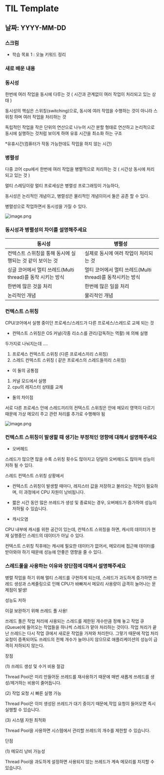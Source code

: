 # TIL Template

## 날짜: YYYY-MM-DD

### 스크럼
- 학습 목표 1 : 오늘 키워드 정리 


### 새로 배운 내용

### 동시성

한번에 여러 작업을 동시에 다루는 것 ( 시간과 관계없이 여러 작업이 처리되고 있는 상태 )

동시성의 핵심은 스위칭(switching)으로, 동시에 여러 작업을 수행하는 것이 아니라 스위칭 하며 여러 작업을 처리하는 것

독립적인 작업을 작은 단위의 연산으로 나누어 시간 분할 형태로 연산하고 논리적으로 동시에 실행하는 것처럼 보이게 하여 유휴 시간을 최소화 하는 구조

*유휴시간(컴퓨터가 작동 가능한데도 작업을 하지 않는 시간)



### 병렬성

다중 코어 cpu에서 한번에 여러 작업을 병렬적으로 처리하는 것 ( 시간상 동시에 처리 되고 있는 것 )

멀티 스레딩이랑 멀티 프로세싱은 병렬성 프로그래밍이 가능하다,

동시성은 논리적인 개념이고, 병렬성은 물리적인 개념이이서 둘은 공존 할 수 있다. 

병렬성으로 작업하면서 동시성을 가질 수  있다.

![image.png](attachment:37136128-74da-4adf-9443-ec4d4e8bc346:image.png)




### 동시성과 병렬성의 차이를 설명해주세요

| 동시성 | 병렬성 |
| --- | --- |
| 컨텍스트 스위칭을 통해 동시에 실행되는 것 같이 보이는 것 | 실제로 동시에 여러 작업이 처리되는 것 |
| 싱글 코어에서 멀티 쓰레드(Multi thread)를 동작 시키는 방식 | 멀티 코어에서 멀티 쓰레드(Multi thread)를 동작시키는 방식 |
| 한번에 많은 것을 처리 | 한번에 많은 일을 처리 |
| 논리적인 개념 | 물리적인 개념 |




### 컨텍스트 스위칭

CPU/코어에서 실행 중이던 프로세스/스레드가 다른 프로세스/스레드로 교체 되는 것

- 컨텍스트 스위칭은 OS 커널(각종 리소스를 관리/감독하는 역활) 에 의해 실행

두가지로 나눠지는데 …. 

1. 프로세스 컨텍스트 스위칭 (다른 프로세스끼리 스위칭)
2. 스레드 컨텍스트 스위칭 ( 같은 프로세스의 스레드들끼리 스위칭)

- 이 둘의 공통점
1. 커널 모드에서 실행 
2. cpu의 레지스터 상태를 교체

- 둘의 차이점

서로 다른 프로세스 안에 스레드끼리의 컨텍스트 스위칭은 안에 메모리 영역이 다르기 때문에 가상 메모리 주고 관련 처리를 추가로 수행해야 됨 

![image.png](attachment:4ed5a34c-202a-4e08-aef1-c10416e315a0:image.png)



### 컨텍스트 스위칭이 발생할 때 생기는 부정적인 영향에 대해서 설명해주세요

- 오버헤드

 스레드가 많으면 많을 수록 스위칭 횟수도 많아지고 덩달아 오버헤드도 많아져 성능이 저하 될 수 있다.

스레드 컨텍스트 스위칭 상황에서

- 컨텍스트 스위칭이 발생할 때마다, 레지스터 값을 저장하고 불러오는 작업이 필요하며, 이 과정에서 CPU 자원이 낭비됩니다.
- 짧은 시간 동안 많은 쓰레드가 생성 및 종료되는 경우, 오버헤드가 증가하여 성능이 저하될 수 있습니다.

- 캐시오염

CPU 내부에 캐시를 위한 공간이 있는데, 컨텍스트 스위칭을 하면, 캐시의 데이터가 현재 실행중인 스레드의 데이터가 아닐 수 있다. 

컨텍스트 스위칭 직후에는 캐시에 필요한 데이터가 없어서, 메모리에 접근해 데이터를 받아와야 하기 때문에 성능에 안좋은 영향을 줄 수 있다.




### 스레드풀을 사용하는 이유와 장단점에 대해서 설명해주세요

병렬 작업을 하기 위해 멀티 스레드를 구현하게 되는데, 스레드가 과도하게 증가하면 쓰레드 생성과 스케줄링으로 인해 CPU가 바빠져서 메모리 사용량이 급격히 늘어나는 문제점이 발생! 

성능도 저하

이걸 보완하기 위해 쓰레드 풀 사용!

쓰레드 풀은 작업 처리에 사용되는 스레드를 제한된 개수만큼 정해 놓고 작업 큐(Queue)에 들어오는 작업들을 하나씩 스레드가 맡아 처리하는 것이다. 작업 처리가 끝난 쓰레드는 다시 작업 큐에서 새로운 작업을 가져와 처리한다. 그렇기 때문에 작업 처리 요청이 증폭되어도 쓰레드의 전체 개수가 늘어나지 않으므로 애플리케이션의 성능이 급격히 저하되지 않는다.

장점

(1) 쓰레드 생성 및 수거 비용 절감

Thread Pool은 미리 만들어둔 쓰레드를 재사용하기 때문에 매번 새롭게 쓰레드를 생성/제거하는 비용이 줄어듭니다.

(2) 작업 요청 시 빠른 실행 가능

Thread Pool은 이미 생성된 쓰레드가 대기 중이기 때문에,작업 요청이 들어오면 즉시 실행할 수 있습니다.

(3) 시스템 자원 최적화

Thread Pool을 사용하면 시스템에서 관리할 쓰레드의 개수를 제한할 수 있습니다.

단점 

(1) 메모리 낭비 가능성

Thread Pool을 과도하게 설정하면 사용되지 않는 쓰레드가 계속 메모리를 차지할 수 있습니다.